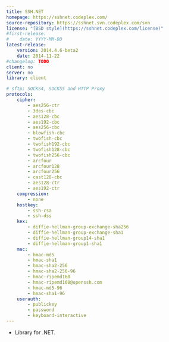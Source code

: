 ```yaml
---
title: SSH.NET
homepage: https://sshnet.codeplex.com/
source-repository: https://sshnet.svn.codeplex.com/svn
license: "[BSD style](https://sshnet.codeplex.com/license)"
#first-release:
#    date: YYYY-MM-DD
latest-release:
    version: 2014.4.6-beta2
    date: 2014-11-22
#changelog: TODO
client: no
server: no
library: client

# sftp; SOCKS4, SOCKS5 and HTTP Proxy
protocols:
    cipher:
        - aes256-ctr
        - 3des-cbc
        - aes128-cbc
        - aes192-cbc
        - aes256-cbc
        - blowfish-cbc
        - twofish-cbc
        - twofish192-cbc
        - twofish128-cbc
        - twofish256-cbc
        - arcfour
        - arcfour128
        - arcfour256
        - cast128-cbc
        - aes128-ctr
        - aes192-ctr
    compression:
        - none
    hostkey:
        - ssh-rsa
        - ssh-dss
    kex:
        - diffie-hellman-group-exchange-sha256
        - diffie-hellman-group-exchange-sha1
        - diffie-hellman-group14-sha1
        - diffie-hellman-group1-sha1
    mac:
        - hmac-md5
        - hmac-sha1
        - hmac-sha2-256
        - hmac-sha2-256-96
        - hmac-ripemd160
        - hmac-ripemd160@openssh.com
        - hmac-md5-96
        - hmac-sha1-96
    userauth:
        - publickey
        - password
        - keyboard-interactive
---
```

* Library for .NET.
